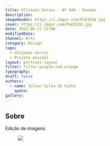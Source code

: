 ```yaml
---
title: Ultimate Series - Nº 044 - Remake
description:
imageHeader: https://i.imgur.com/PuE1h3Q.jpg
cover: https://i.imgur.com/PuE1h3Q.jpg
date: 2021-06-13 22:00
modifiedDate:
channel: Arts
category: Design
tags:
  - Ultimate Series
  - Projeto pessoal
layout: portrait-layout
filter: filter-purple-red-orange
typography:
draft: false
authors:
  - name: Julian Silva da Cunha
    quote:
gallery:
---
```


## Sobre

Edição de imagens.

<figure>
<img src="https://i.imgur.com/PuE1h3Q.jpg" className="max-w-none mx-auto block"/>
</figure>
